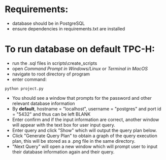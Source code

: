 # Requirements:

- database should be in PostgreSQL
- ensure dependencies in requirements.txt are installed

# To run database on default TPC-H:

- run the .sql files in scripts\create_scripts
- open _Command Prompt in Windows/Linux_ or _Terminal in MacOS_
- navigate to root directory of program
- enter command:

`python project.py` 

- You should see a window that prompts for the password and other relevant database information
- By <b>default</b>, hostname = "localhost", username = "postgres" and port id = "5432" and thus can be left BLANK
- Enter confirm and if the input information are correct, another window will appear with the text box for user input query.
- Enter query and click "Show" which will output the query plan below.
- Click "Generate Query Plan" to obtain a graph of the query execution plan, this will be stored as a .png file in the same directory. 
- "Next Query" will open a new window which will prompt user to input their database information again and their query.
